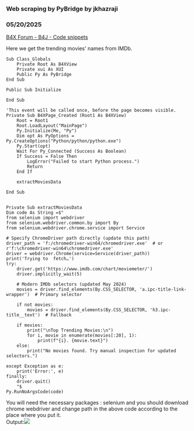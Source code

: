 ### Web scraping by PyBridge by jkhazraji
### 05/20/2025
[B4X Forum - B4J - Code snippets](https://www.b4x.com/android/forum/threads/167081/)

Here we get the trending movies' names from IMDb.  

```B4X
Sub Class_Globals  
    Private Root As B4XView  
    Private xui As XUI  
    Public Py As PyBridge  
End Sub  
  
Public Sub Initialize  
    
End Sub  
  
'This event will be called once, before the page becomes visible.  
Private Sub B4XPage_Created (Root1 As B4XView)  
    Root = Root1  
    Root.LoadLayout("MainPage")  
    Py.Initialize(Me, "Py")  
    Dim opt As PyOptions = Py.CreateOptions("Python/python/python.exe")  
    Py.Start(opt)  
    Wait For Py_Connected (Success As Boolean)  
    If Success = False Then  
        LogError("Failed to start Python process.")  
        Return  
    End If  
  
    extractMoviesData  
  
End Sub  
  
  
Private Sub extractMoviesData  
Dim code As String =$"  
from selenium import webdriver  
from selenium.webdriver.common.by import By  
from selenium.webdriver.chrome.service import Service  
  
# Specify ChromeDriver path directly (update this path)  
driver_path = 'f:/chromedriver-win64/chromedriver.exe'  # or r'f:\chromedriver-win64\chromedriver.exe'  
driver = webdriver.Chrome(service=Service(driver_path))  
print('Trying to  fetch…')  
try:  
    driver.get('https://www.imdb.com/chart/moviemeter/')  
    driver.implicitly_wait(5)  
    
    # Modern IMDb selectors (updated May 2024)  
    movies = driver.find_elements(By.CSS_SELECTOR, 'a.ipc-title-link-wrapper')  # Primary selector  
    
    if not movies:  
        movies = driver.find_elements(By.CSS_SELECTOR, 'h3.ipc-title__text')  # Fallback  
    
    if movies:  
        print("\nTop Trending Movies:\n")  
        for i, movie in enumerate(movies[:20], 1):  
            print(f"{i}. {movie.text}")  
    else:  
        print("No movies found. Try manual inspection for updated selectors.")  
        
except Exception as e:  
    print('Error:', e)  
finally:  
    driver.quit()  
    "$  
Py.RunNoArgsCode(code)
```

  
  
You will need the necessary packages : selenium and you should download chrome webdriver and change path in the above code according to the place where you put it.  
Output:![](https://www.b4x.com/android/forum/attachments/164181)